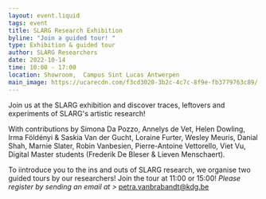 ```yaml
---
layout: event.liquid
tags: event
title: SLARG Research Exhibition
byline: "Join a guided tour! "
type: Exhibition & guided tour
author: SLARG Researchers
date: 2022-10-14
time: 10:00 - 17:00
location: Showroom,  Campus Sint Lucas Antwerpen
main_image: https://ucarecdn.com/f3cd3020-3b2c-4c7c-8f9e-fb3779763c89/
---
```

Join us at the SLARG exhibition and discover traces, leftovers and experiments of SLARG's artistic research!

With contributions by Simona Da Pozzo, Annelys de Vet, Helen Dowling, Irma Földényi & Saskia Van der Gucht, Loraine Furter, Wesley Meuris, Danial Shah, Marnie Slater, Robin Vanbesien, Pierre-Antoine Vettorello, Viet Vu, Digital Master students (Frederik De Bleser & Lieven Menschaert).

To iintroduce you to the ins and outs of SLARG research, we organise two guided tours  by our researchers! Join the tour at 11:00 or 15:00! *Please register by sending an email at >* petra.vanbrabandt@kdg.be